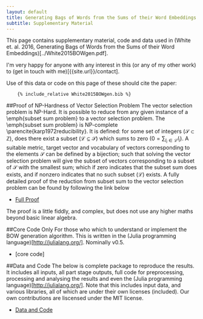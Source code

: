 ```yaml
---
layout: default
title: Generating Bags of Words from the Sums of their Word Embeddings
subtitle: Supplementary Material
---
```


This page contains supplementary material, code and data used in (White et. al. 2016, Generating Bags of Words from the Sums of their Word Embeddings)[../White2015BOWgen.pdf].

I'm very happy for anyone with any interest in this (or any of my other work) to (get in touch with me)[{{site.url}}/contact].

Use of this data or code on this page of these should cite the paper:

```
	{% include_relative White2015BOWgen.bib %}
```

##Proof of NP-Hardness of Vector Selection Problem
The vector selection problem is NP-Hard. It is possible to reduce from any given instance of a \emph{subset sum problem} to a vector selection problem. The \emph{subset sum problem} is NP-complete \parencite{karp1972reducibility}. It is defined: for some set of integers ($\mathcal{S}\subset\mathbb{Z}$), does there exist a subset ($\mathcal{L}\subseteq\mathcal{S}$) which sums to zero ($0=\sum_{l_i\in \mathcal{L}} l_i$).  A suitable metric, target vector and  vocabulary of vectors corresponding to the elements $\mathcal{S}$ can be defined by a bijection; such that solving the vector selection problem will give the subset of vectors corresponding to a subset of $\mathcal{S}$ with the smallest sum; which if zero indicates that the subset sum does exists, and if nonzero indicates that no such subset ($\mathcal{L}$) exists. A fully detailed proof of the reduction from subset sum to the vector selection problem can be found by following the link below

 - [Full Proof](complexity_working.pdf)
 
The proof is a little fiddly, and complex, but does not use any higher maths beyond basic linear algebra.


##Core Code Only
For those who which to understand or implement the BOW generation algorithm.
This is written in the (Julia programming language)[http://julialang.org/]. Nominally v0.5.

 - [core code]

##Data and Code
The below is complete package to reproduce the results.
It includes all inputs, all part stage outputs, full code for preprocessing, processing and analysing the results and even the (Julia programming language)[http://julialang.org/].
Note that this includes input data, and various libraries, all of which are under their own licenses (included). Our own contributions are liscensed under the MIT license.
 
 - [Data and Code](full.zip)





